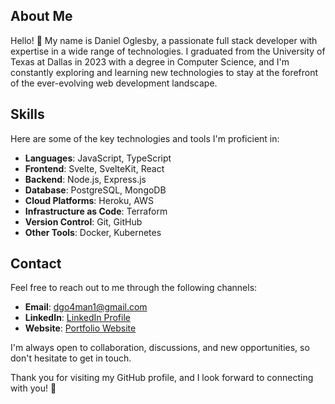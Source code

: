## About Me

Hello! 👋 My name is Daniel Oglesby, a passionate full stack developer with expertise in a wide range of technologies. I graduated from the University of Texas at Dallas in 2023 with a degree in Computer Science, and I'm constantly exploring and learning new technologies to stay at the forefront of the ever-evolving web development landscape.

## Skills

Here are some of the key technologies and tools I'm proficient in:

- **Languages**: JavaScript, TypeScript
- **Frontend**: Svelte, SvelteKit, React
- **Backend**: Node.js, Express.js
- **Database**: PostgreSQL, MongoDB
- **Cloud Platforms**: Heroku, AWS
- **Infrastructure as Code**: Terraform
- **Version Control**: Git, GitHub
- **Other Tools**: Docker, Kubernetes

## Contact

Feel free to reach out to me through the following channels:

- **Email**: [dgo4man1@gmail.com](mailto:dgo4man1@gmail.com)
- **LinkedIn**: [LinkedIn Profile](https://www.linkedin.com/in/daniel-oglesby-b68086b3/)
- **Website**: [Portfolio Website](https://danieloglesby.vercel.app/)

I'm always open to collaboration, discussions, and new opportunities, so don't hesitate to get in touch.

Thank you for visiting my GitHub profile, and I look forward to connecting with you! 🚀
